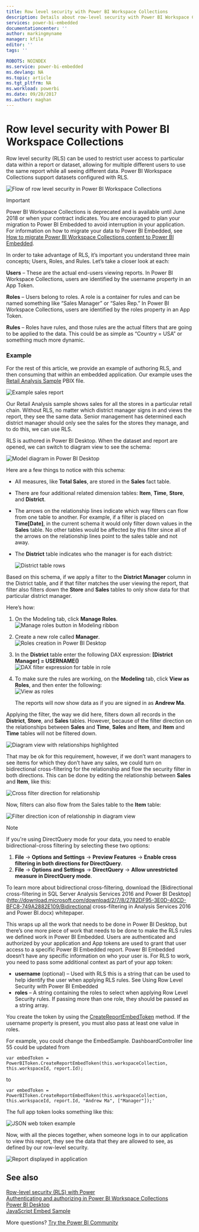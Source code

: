 ```yaml
---
title: Row level security with Power BI Workspace Collections
description: Details about row-level security with Power BI Workspace Collections
services: power-bi-embedded
documentationcenter: ''
author: markingmyname
manager: kfile
editor: ''
tags: ''

ROBOTS: NOINDEX
ms.service: power-bi-embedded
ms.devlang: NA
ms.topic: article
ms.tgt_pltfrm: NA
ms.workload: powerbi
ms.date: 09/20/2017
ms.author: maghan
---
```

# Row level security with Power BI Workspace Collections

Row level security (RLS) can be used to restrict user access to particular data within a report or dataset, allowing for multiple different users to use the same report while all seeing different data. Power BI Workspace Collections support datasets configured with RLS.

![Flow of row level security in Power BI Workspace Collections](media/row-level-security/flow-1.png)

> [!IMPORTANT]
> Power BI Workspace Collections is deprecated and is available until June 2018 or when your contract indicates. You are encouraged to plan your migration to Power BI Embedded to avoid interruption in your application. For information on how to migrate your data to Power BI Embedded, see [How to migrate Power BI Workspace Collections content to Power BI Embedded](https://powerbi.microsoft.com/documentation/powerbi-developer-migrate-from-powerbi-embedded/).

In order to take advantage of RLS, it’s important you understand three main concepts; Users, Roles, and Rules. Let’s take a closer look at each:

**Users** –  These are the actual end-users viewing reports. In Power BI Workspace Collections, users are identified by the username property in an App Token.

**Roles** – Users belong to roles. A role is a container for rules and can be named something like “Sales Manager” or “Sales Rep.” In Power BI Workspace Collections, users are identified by the roles property in an App Token.

**Rules** – Roles have rules, and those rules are the actual filters that are going to be applied to the data. This could be as simple as “Country = USA” or something much more dynamic.

### Example

For the rest of this article, we provide an example of authoring RLS, and then consuming that within an embedded application. Our example uses the [Retail Analysis Sample](http://go.microsoft.com/fwlink/?LinkID=780547) PBIX file.

![Example sales report](media/row-level-security/scenario-2.png)

Our Retail Analysis sample shows sales for all the stores in a particular retail chain. Without RLS, no matter which district manager signs in and views the report, they see the same data. Senior management has determined each district manager should only see the sales for the stores they manage, and to do this, we can use RLS.

RLS is authored in Power BI Desktop. When the dataset and report are opened, we can switch to diagram view to see the schema:

![Model diagram in Power BI Desktop](media/row-level-security/diagram-view-3.png)

Here are a few things to notice with this schema:

* All measures, like **Total Sales**, are stored in the **Sales** fact table.
* There are four additional related dimension tables: **Item**, **Time**, **Store**, and **District**.
* The arrows on the relationship lines indicate which way filters can flow from one table to another. For example, if a filter is placed on **Time[Date]**, in the current schema it would only filter down values in the **Sales** table. No other tables would be affected by this filter since all of the arrows on the relationship lines point to the sales table and not away.
* The **District** table indicates who the manager is for each district:
  
  ![District table rows](media/row-level-security/district-table-4.png)

Based on this schema, if we apply a filter to the **District Manager** column in the District table, and if that filter matches the user viewing the report, that filter also filters down the **Store** and **Sales** tables to only show data for that particular district manager.

Here’s how:

1. On the Modeling tab, click **Manage Roles**.  
   ![Manage roles button in Modeling ribbon](media/row-level-security/modeling-tab-5.png)
2. Create a new role called **Manager**.  
   ![Roles creation in Power BI Desktop](media/row-level-security/manager-role-6.png)
3. In the **District** table enter the following DAX expression: **[District Manager] = USERNAME()**  
   ![DAX filter expression for table in role](media/row-level-security/manager-role-7.png)
4. To make sure the rules are working, on the **Modeling** tab, click **View as Roles**, and then enter the following:  
   ![View as roles](media/row-level-security/view-as-roles-8.png)

   The reports will now show data as if you are signed in as **Andrew Ma**.

Applying the filter, the way we did here, filters down all records in the **District**, **Store**, and **Sales** tables. However, because of the filter direction on the relationships between **Sales** and **Time**, **Sales** and **Item**, and **Item** and **Time** tables will not be filtered down.

![Diagram view with relationships highlighted](media/row-level-security/diagram-view-9.png)

That may be ok for this requirement, however, if we don’t want managers to see items for which they don’t have any sales, we could turn on bidirectional cross-filtering for the relationship and flow the security filter in both directions. This can be done by editing the relationship between **Sales** and **Item**, like this:

![Cross filter direction for relationship](media/row-level-security/edit-relationship-10.png)

Now, filters can also flow from the Sales table to the **Item** table:

![Filter direction icon of relationship in diagram view](media/row-level-security/diagram-view-11.png)

> [!NOTE]
> If you're using DirectQuery mode for your data, you need to enable bidirectional-cross filtering by selecting these two options:

1. **File** -> **Options and Settings** -> **Preview Features** -> **Enable cross filtering in both directions for DirectQuery**.
2. **File** -> **Options and Settings** -> **DirectQuery** -> **Allow unrestricted measure in DirectQuery mode**.

To learn more about bidirectional cross-filtering, download the [Bidirectional cross-filtering in SQL Server Analysis Services 2016 and Power BI Desktop](http://download.microsoft.com/download/2/7/8/2782DF95-3E0D-40CD-BFC8-749A2882E109/Bidirectional cross-filtering in Analysis Services 2016 and Power BI.docx) whitepaper.

This wraps up all the work that needs to be done in Power BI Desktop, but there’s one more piece of work that needs to be done to make the RLS rules we defined work in Power BI Embedded. Users are authenticated and authorized by your application and App tokens are used to grant that user access to a specific Power BI Embedded report. Power BI Embedded doesn’t have any specific information on who your user is. For RLS to work, you need to pass some additional context as part of your app token:

* **username** (optional) – Used with RLS this is a string that can be used to help identify the user when applying RLS rules. See Using Row Level Security with Power BI Embedded
* **roles** – A string containing the roles to select when applying Row Level Security rules. If passing more than one role, they should be passed as a string array.

You create the token by using the [CreateReportEmbedToken](https://docs.microsoft.com/dotnet/api/microsoft.powerbi.security.powerbitoken?redirectedfrom=MSDN#Microsoft_PowerBI_Security_PowerBIToken_CreateReportEmbedToken_System_String_System_String_System_String_System_DateTime_System_String_System_Collections_Generic_IEnumerable_System_String__) method. If the username property is present, you must also pass at least one value in roles.

For example, you could change the EmbedSample. DashboardController line 55 could be updated from

    var embedToken = PowerBIToken.CreateReportEmbedToken(this.workspaceCollection, this.workspaceId, report.Id);

to

    var embedToken = PowerBIToken.CreateReportEmbedToken(this.workspaceCollection, this.workspaceId, report.Id, "Andrew Ma", ["Manager"]);'

The full app token looks something like this:

![JSON web token example](media/row-level-security/app-token-string-12.png)

Now, with all the pieces together, when someone logs in to our application to view this report, they see the data that they are allowed to see, as defined by our row-level security.

![Report displayed in application](media/row-level-security/dashboard-13.png)

## See also

[Row-level security (RLS) with Power](https://powerbi.microsoft.com/documentation/powerbi-admin-rls/)  
[Authenticating and authorizing in Power BI Workspace Collections](app-token-flow.md)  
[Power BI Desktop](https://powerbi.microsoft.com/documentation/powerbi-desktop-get-the-desktop/)  
[JavaScript Embed Sample](https://microsoft.github.io/PowerBI-JavaScript/demo/)  

More questions? [Try the Power BI Community](http://community.powerbi.com/)